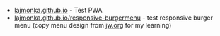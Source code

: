 - [lajmonka.github.io](https://lajmonka.github.io) - Test PWA
- [lajmonka.github.io/responsive-burgermenu](https://lajmonka.github.io/responsive-burgermenu) - test responsive burger menu (copy menu design from [jw.org](https://www.jw.org) for my learning)

